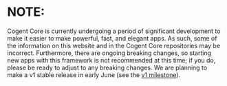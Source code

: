 # **NOTE:**

Cogent Core is currently undergoing a period of significant development to make it easier to make powerful, fast, and elegant apps. As such, some of the information on this website and in the Cogent Core repositories may be incorrect. Furthermore, there are ongoing breaking changes, so starting new apps with this framework is not recommended at this time; if you do, please be ready to adjust to any breaking changes. We are planning to make a v1 stable release in early June (see the [v1 milestone](https://github.com/cogentcore/core/milestone/1)).

<home-page></home-page>
